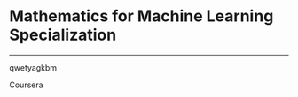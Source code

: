# Mathematics for Machine Learning Specialization
**********************************************************************

qwetyagkbm

Coursera
